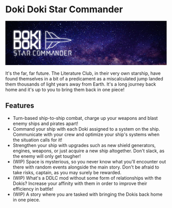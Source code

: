# Doki Doki Star Commander
![Logo](/mod_assets/logo2.png)

It's the far, far future. The Literature Club, in their very own starship, have found themselves in a bit of a predicament as a miscalculated jump landed them thousands of light years away from Earth. It's a long journey back home and it's up to you to bring them back in one piece!

## Features
- Turn-based ship-to-ship combat, charge up your weapons and blast enemy ships and pirates apart!
- Command your ship with each Doki assigned to a system on the ship. Communicate with your crew and optimize your ship's systems when the situation calls for it!
- Strengthen your ship with upgrades such as new shield generators, engines, weapons, or just acquire a new ship altogether. Don't slack, as the enemy will only get tougher!
- (WIP) Space is mysterious, so you never know what you'll encounter out there with random events alongside the main story. Don't be afraid to take risks, captain, as you may surely be rewarded.
- (WIP) What's a DDLC mod without some form of relationships with the Dokis? Increase your affinity with them in order to improve their efficiency in battle!
- (WIP) A story where you are tasked with bringing the Dokis back home in one piece.
